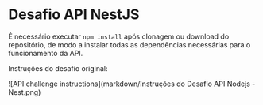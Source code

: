 # Desafio API NestJS

É necessário executar `npm install` após clonagem ou download do repositório, de modo a instalar todas as dependências necessárias para o funcionamento da API.

Instruções do desafio original:

![API challenge instructions](markdown/Instruções do Desafio API Nodejs - Nest.png)
